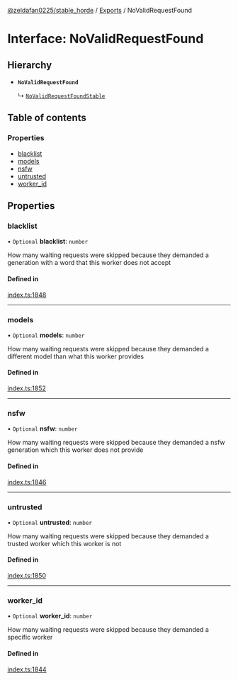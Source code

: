 [@zeldafan0225/stable_horde](../../README.md) / [Exports](../modules.md) / NoValidRequestFound

# Interface: NoValidRequestFound

## Hierarchy

- **`NoValidRequestFound`**

  ↳ [`NoValidRequestFoundStable`](NoValidRequestFoundStable.md)

## Table of contents

### Properties

- [blacklist](NoValidRequestFound.md#blacklist)
- [models](NoValidRequestFound.md#models)
- [nsfw](NoValidRequestFound.md#nsfw)
- [untrusted](NoValidRequestFound.md#untrusted)
- [worker\_id](NoValidRequestFound.md#worker_id)

## Properties

### blacklist

• `Optional` **blacklist**: `number`

How many waiting requests were skipped because they demanded a generation with a word that this worker does not accept

#### Defined in

[index.ts:1848](https://github.com/MrlolDev/stable_horde/blob/2389aa8/index.ts#L1848)

___

### models

• `Optional` **models**: `number`

How many waiting requests were skipped because they demanded a different model than what this worker provides

#### Defined in

[index.ts:1852](https://github.com/MrlolDev/stable_horde/blob/2389aa8/index.ts#L1852)

___

### nsfw

• `Optional` **nsfw**: `number`

How many waiting requests were skipped because they demanded a nsfw generation which this worker does not provide

#### Defined in

[index.ts:1846](https://github.com/MrlolDev/stable_horde/blob/2389aa8/index.ts#L1846)

___

### untrusted

• `Optional` **untrusted**: `number`

How many waiting requests were skipped because they demanded a trusted worker which this worker is not

#### Defined in

[index.ts:1850](https://github.com/MrlolDev/stable_horde/blob/2389aa8/index.ts#L1850)

___

### worker\_id

• `Optional` **worker\_id**: `number`

How many waiting requests were skipped because they demanded a specific worker

#### Defined in

[index.ts:1844](https://github.com/MrlolDev/stable_horde/blob/2389aa8/index.ts#L1844)
